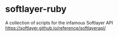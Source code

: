 # softlayer-ruby

A collection of scripts for the infamous Softlayer API
https://softlayer.github.io/reference/softlayerapi/

